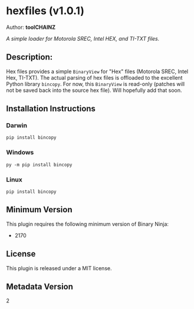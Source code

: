 # hexfiles (v1.0.1)
Author: **toolCHAINZ**

_A simple loader for Motorola SREC, Intel HEX, and TI-TXT files._

## Description:

Hex files provides a simple `BinaryView` for "Hex" files (Motorola SREC, Intel Hex, TI-TXT). The actual parsing of hex files is offloaded to the excellent Python library `bincopy`. For now, this `BinaryView` is read-only (patches will not be saved back into the source hex file). Will hopefully add that soon.


## Installation Instructions

### Darwin

`pip install bincopy`

### Windows

`py -m pip install bincopy`

### Linux

`pip install bincopy`

## Minimum Version

This plugin requires the following minimum version of Binary Ninja:

* 2170


## License

This plugin is released under a MIT license.
## Metadata Version

2
